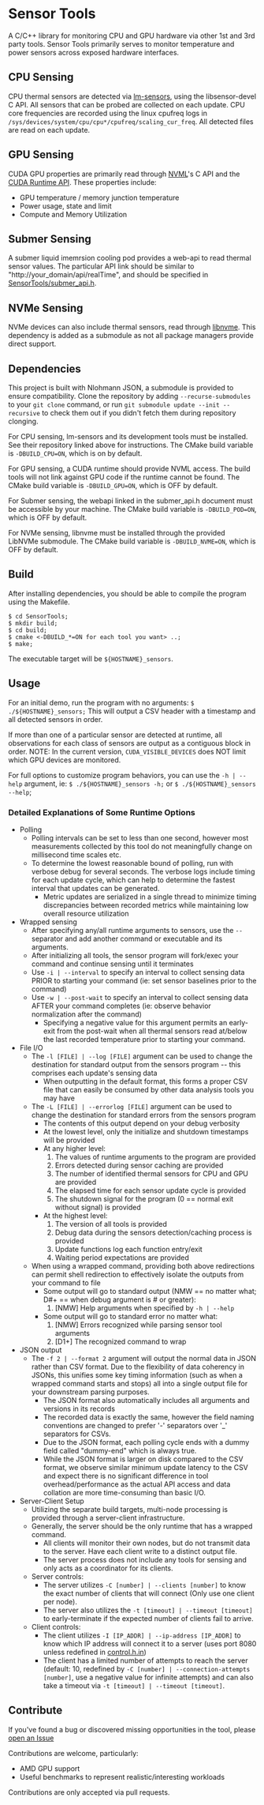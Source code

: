 # Sensor Tools

A C/C++ library for monitoring CPU and GPU hardware via other 1st and 3rd party tools.
Sensor Tools primarily serves to monitor temperature and power sensors across exposed hardware interfaces.

## CPU Sensing
CPU thermal sensors are detected via [lm-sensors](https://github.com/lm-sensors/lm-sensors/), using the libsensor-devel C API.
All sensors that can be probed are collected on each update.
CPU core frequencies are recorded using the linux cpufreq logs in `/sys/devices/system/cpu/cpu*/cpufreq/scaling_cur_freq`.
All detected files are read on each update.

## GPU Sensing
CUDA GPU properties are primarily read through [NVML](https://developer.nvidia.com/nvidia-management-library-nvml)'s C API and the [CUDA Runtime API](https://docs.nvidia.com/cuda/cuda-runtime-api/index.html).
These properties include:
* GPU temperature / memory junction temperature
* Power usage, state and limit
* Compute and Memory Utilization

## Submer Sensing
A submer liquid imemrsion cooling pod provides a web-api to read thermal sensor values.
The particular API link should be similar to "http://your_domain/api/realTime", and should be specified in [SensorTools/submer_api.h](SensorTools/submer_api.h).

## NVMe Sensing
NVMe devices can also include thermal sensors, read through [libnvme](https://github.com/linux-nvme/libnvme/tree/93aecc45b3453406e9b80e45012ae37a2ad1c5e4).
This dependency is added as a submodule as not all package managers provide direct support.

## Dependencies

This project is built with Nlohmann JSON, a submodule is provided to ensure compatibility.
Clone the repository by adding `--recurse-submodules` to your `git clone` command, or run `git submodule update --init --recursive` to check them out if you didn't fetch them during repository clonging.

For CPU sensing, lm-sensors and its development tools must be installed.
See their repository linked above for instructions.
The CMake build variable is `-DBUILD_CPU=ON`, which is on by default.

For GPU sensing, a CUDA runtime should provide NVML access.
The build tools will not link against GPU code if the runtime cannot be found.
The CMake build variable is `-DBUILD_GPU=ON`, which is OFF by default.

For Submer sensing, the webapi linked in the submer_api.h document must be accessible by your machine.
The CMake build variable is `-DBUILD_POD=ON`, which is OFF by default.

For NVMe sensing, libnvme must be installed through the provided LibNVMe submodule.
The CMake build variable is `-DBUILD_NVME=ON`, which is OFF by default.

## Build

After installing dependencies, you should be able to compile the program using the Makefile.

```
$ cd SensorTools;
$ mkdir build;
$ cd build;
$ cmake <-DBUILD_*=ON for each tool you want> ..;
$ make;
```

The executable target will be `${HOSTNAME}_sensors`.

## Usage

For an initial demo, run the program with no arguments: `$ ./${HOSTNAME}_sensors;`
This will output a CSV header with a timestamp and all detected sensors in order.

If more than one of a particular sensor are detected at runtime, all observations for each class of sensors are output as a contiguous block in order.
NOTE: In the current version, `CUDA_VISIBLE_DEVICES` does NOT limit which GPU devices are monitored.

For full options to customize program behaviors, you can use the `-h | --help` argument, ie: `$ ./${HOSTNAME}_sensors -h;` or `$ ./${HOSTNAME}_sensors --help`;

### Detailed Explanations of Some Runtime Options
* Polling
    + Polling intervals can be set to less than one second, however most measurements collected by this tool do not meaningfully change on millisecond time scales etc.
    + To determine the lowest reasonable bound of polling, run with verbose debug for several seconds. The verbose logs include timing for each update cycle, which can help to determine the fastest interval that updates can be generated.
        - Metric updates are serialized in a single thread to minimize timing discrepancies between recorded metrics while maintaining low overall resource utilization
* Wrapped sensing
    + After specifying any/all runtime arguments to sensors, use the `--` separator and add another command or executable and its arguments.
    + After initializing all tools, the sensor program will fork/exec your command and continue sensing until it terminates
    + Use `-i | --interval` to specify an interval to collect sensing data PRIOR to starting your command (ie: set sensor baselines prior to the command)
    + Use `-w | --post-wait` to specify an interval to collect sensing data AFTER your command completes (ie: observe behavior normalization after the command)
        - Specifying a negative value for this argument permits an early-exit from the post-wait when all thermal sensors read at/below the last recorded temperature prior to starting your command.
* File I/O
    + The `-l [FILE] | --log [FILE]` argument can be used to change the destination for standard output from the sensors program -- this comprises each update's sensing data
        - When outputting in the default format, this forms a proper CSV file that can easily be consumed by other data analysis tools you may have
    + The `-L [FILE] | --errorlog [FILE]` argument can be used to change the destination for standard errors from the sensors program
        - The contents of this output depend on your debug verbosity
        - At the lowest level, only the initialize and shutdown timestamps will be provided
        - At any higher level:
            1) The values of runtime arguments to the program are provided
            2) Errors detected during sensor caching are provided
            3) The number of identified thermal sensors for CPU and GPU are provided
            4) The elapsed time for each sensor update cycle is provided
            5) The shutdown signal for the program (0 == normal exit without signal) is provided
        - At the highest level:
            1) The version of all tools is provided
            2) Debug data during the sensors detection/caching process is provided
            3) Update functions log each function entry/exit
            4) Waiting period expectations are provided
    + When using a wrapped command, providing both above redirections can permit shell redirection to effectively isolate the outputs from your command to file
        - Some output will go to standard output (NMW == no matter what; D#+ == when debug argument is # or greater):
            1) [NMW] Help arguments when specified by `-h | --help`
        - Some output will go to standard error no matter what:
            1) [NMW] Errors recognized while parsing sensor tool arguments
            2) [D1+] The recognized command to wrap
* JSON output
    + The `-f 2 | --format 2` argument will output the normal data in JSON rather than CSV format. Due to the flexibility of data coherency in JSONs, this unifies some key timing information (such as when a wrapped command starts and stops) all into a single output file for your downstream parsing purposes.
        - The JSON format also automatically includes all arguments and versions in its records
        - The recorded data is exactly the same, however the field naming conventions are changed to prefer '-' separators over '\_' separators for CSVs.
        - Due to the JSON format, each polling cycle ends with a dummy field called "dummy-end" which is always true.
        - While the JSON format is larger on disk compared to the CSV format, we observe similar minimum update latency to the CSV and expect there is no significant difference in tool overhead/performance as the actual API access and data collation are more time-consuming than basic I/O.
* Server-Client Setup
    + Utilizing the separate build targets, multi-node processing is provided through a server-client infrastructure.
    + Generally, the server should be the only runtime that has a wrapped command.
      - All clients will monitor their own nodes, but do not transmit data to the server. Have each client write to a distinct output file.
      - The server process does not include any tools for sensing and only acts as a coordinator for its clients.
    + Server controls:
      - The server utilizes `-C [number] | --clients [number]` to know the exact number of clients that will connect (Only use one client per node).
      - The server also utilizes the `-t [timeout] | --timeout [timeout]` to early-terminate if the expected number of clients fail to arrive.
    + Client controls:
      - The client utilizes `-I [IP_ADDR] | --ip-address [IP_ADDR]` to know which IP address will connect it to a server (uses port 8080 unless redefined in [control.h.in](control.h.in))
      - The client has a limited number of attempts to reach the server (default: 10, redefined by `-C [number] | --connection-attempts [number]`, use a negative value for infinite attempts) and can also take a timeout via `-t [timeout] | --timeout [timeout]`.

## Contribute

If you've found a bug or discovered missing opportunities in the tool, please [open an Issue](https://github.com/tlranda/LibSensorsTools/issues/new)

Contributions are welcome, particularly:
* AMD GPU support
* Useful benchmarks to represent realistic/interesting workloads

Contributions are only accepted via pull requests.

